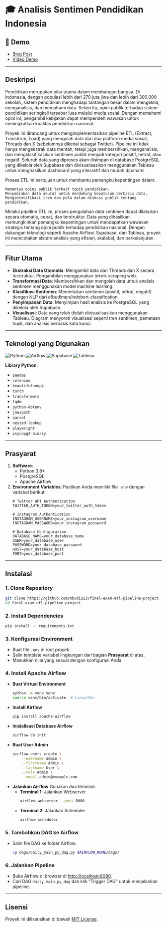 # 🎓 **Analisis Sentimen Pendidikan Indonesia**

## 📝  Demo
- [Blog Post](https://habib-fabian.notion.site/ETL-Process-Data-Pipeline-untuk-Klasifikasi-Analisis-Sentimen-dari-Platform-Threads-X-14369c9453bf808a855fd495c3031512)
- [Video Demo](https://drive.google.com/drive/folders/1YRSE9O3M66stHPM1mk-Vo2JrZ3DvNu9z?usp=sharing)
---

## **Deskripsi**
Pendidikan merupakan pilar utama dalam membangun bangsa. Di Indonesia, dengan populasi lebih dari 270 juta jiwa dan lebih dari 300.000 sekolah, sistem pendidikan menghadapi tantangan besar dalam mengelola, menganalisis, dan memahami data. Selain itu, opini publik terhadap sistem pendidikan seringkali tersebar luas melalui media sosial. Dengan memahami opini ini, pengambil kebijakan dapat memperoleh wawasan untuk meningkatkan kualitas pendidikan nasional.

Proyek ini dirancang untuk mengimplementasikan pipeline ETL (Extract, Transform, Load) yang mengolah data dari dua platform media sosial, Threads dan X (sebelumnya dikenal sebagai Twitter). Pipeline ini tidak hanya mengekstrak data mentah, tetapi juga membersihkan, menganalisis, dan mengklasifikasikan sentimen publik menjadi kategori positif, netral, atau negatif. Seluruh data yang diproses akan disimpan di database PostgreSQL yang dikelola oleh Supabase dan divisualisasikan menggunakan Tableau untuk menghasilkan dashboard yang interaktif dan mudah dipahami.

Proses ETL ini bertujuan untuk membantu pemangku kepentingan dalam:

    Memantau opini publik terkait topik pendidikan.
    Menyediakan data akurat untuk mendukung keputusan berbasis data.
    Mengidentifikasi tren dan pola dalam diskusi publik tentang pendidikan.

Melalui pipeline ETL ini, proses pengolahan data sentimen dapat dilakukan secara otomatis, cepat, dan terstruktur. Data yang dihasilkan memungkinkan pemangku kepentingan untuk mendapatkan wawasan strategis tentang opini publik terhadap pendidikan nasional. Dengan dukungan teknologi seperti Apache Airflow, Supabase, dan Tableau, proyek ini menciptakan sistem analisis yang efisien, skalabel, dan berkelanjutan.



---

## **Fitur Utama**
- **Ekstraksi Data Otomatis**: Mengambil data dari Threads dan X secara terstruktur. Pengambilan menggunakan teknik scraping web.
- **Transformasi Data**: Membersihkan dan mengolah data untuk analisis sentimen menggunakan model machine learning.
- **Klasifikasi Sentimen**: Menentukan sentimen (positif, netral, negatif) dengan NLP dari afbudiman/indobert-classification.
- **Penyimpanan Data**: Menyimpan hasil analisis ke PostgreSQL yang dikelola oleh Supabase.
- **Visualisasi**: Data yang telah diolah divisualisasikan menggunakan Tableau. Diagram menyoroti visualisasi seperti tren sentimen, pemetaan topik, dan analisis berbasis kata kunci.
---

## **Teknologi yang Digunakan**
![Python](https://img.shields.io/badge/-Python-3776AB?logo=python&logoColor=white)
![Airflow](https://img.shields.io/badge/-Airflow-017CEE?logo=apache-airflow&logoColor=white)
![Supabase](https://img.shields.io/badge/-Supabase-3ECF8E?logo=supabase&logoColor=white)
![Tableau](https://img.shields.io/badge/-Tableau-E97627?logo=tableau&logoColor=white)

**Library Python**:
- `pandas`
- `selenium`
- `beautifulsoup4`
- `torch`
- `transformers`
- `tqdm`
- `python-dotenv`
- `jmespath`
- `parsel`
- `nested-lookup`
- `playwright`
- `psycopg2-binary`

---

## **Prasyarat**
1. **Software**:
   - Python 3.8+
   - PostgreSQL
   - Apache Airflow
2. **Environment Variables**:
   Pastikan Anda memiliki file `.env` dengan variabel berikut:
   ```env
   # Twitter API Authentication
   TWITTER_AUTH_TOKEN=your_twitter_auth_token

   # Instagram Authentication
   INSTAGRAM_USERNAME=your_instagram_username
   INSTAGRAM_PASSWORD=your_instagram_password

   # Database Configuration
   DATABASE_NAME=your_database_name
   USER=your_database_user
   PASSWORD=your_database_password
   HOST=your_database_host
   PORT=your_database_port
   ```

---

## **Instalasi**

### **1. Clone Repository**
```bash
git clone https://github.com/mbudis23/final-exam-etl-pipeline-project
cd final-exam-etl-pipeline-project
```

### **2. Install Dependencies**
```bash
pip install -r requirements.txt
```

### **3. Konfigurasi Environment**
- Buat file `.env` di root proyek.
- Salin template variabel lingkungan dari bagian **Prasyarat** di atas.
- Masukkan nilai yang sesuai dengan konfigurasi Anda.

### **4. Install Apache Airflow**
- **Buat Virtual Environment** 
  ```bash
  python -m venv venv
  source venv/bin/activate  # Linux/Mac
  ```
- **Install Airflow**
  ```bash
  pip install apache-airflow
  ```
- **Inisialisasi Database Airflow**
  ```bash
  airflow db init
  ```
- **Buat User Admin**
  ```bash
  airflow users create \
      --username admin \
      --firstname Admin \
      --lastname User \
      --role Admin \
      --email admin@example.com
  ```
- **Jalankan Airflow**
  Gunakan dua terminal:
  - **Terminal 1**: Jalankan Webserver
    ```bash
    airflow webserver --port 8080
    ```
  - **Terminal 2**: Jalankan Scheduler
    ```bash
    airflow scheduler
    ```

### **5. Tambahkan DAG ke Airflow**
- Salin file DAG ke folder Airflow:
  ```bash
  cp dags/daily_main_py_dag.py $AIRFLOW_HOME/dags/
  ```

### **6. Jalankan Pipeline**
- Buka Airflow di browser di [http://localhost:8080](http://localhost:8080).
- Cari DAG `daily_main_py_dag` dan klik "Trigger DAG" untuk menjalankan pipeline.

---

## **Lisensi**
Proyek ini dilisensikan di bawah [MIT License](LICENSE).